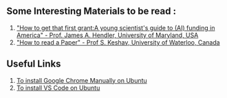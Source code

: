 ## Some Interesting Materials to be read :
1. ["How to get that first grant:A young scientist's guide to (AI) funding in America" - Prof. James A. Hendler, University of Maryland, USA](https://www.cs.rpi.edu/~hendler/funding-talk/sld001.htm)
2. ["How to read a Paper" - Prof S. Keshav, University of Waterloo, Canada](http://ccr.sigcomm.org/online/files/p83-keshavA.pdf)
   
## Useful Links
1. [To install Google Chrome Manually on Ubuntu](https://itsfoss.com/install-chrome-ubuntu/)
2. [To install VS Code on Ubuntu](https://www.golinuxcloud.com/install-visual-studio-code-ubuntu-22/#2_Using_the_deb_Package_to_Install_Visual_Studio_Code)
